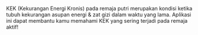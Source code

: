 KEK (Kekurangan Energi Kronis) pada remaja putri merupakan kondisi ketika tubuh kekurangan asupan energi & zat gizi dalam waktu yang lama. Aplikasi ini dapat membantu kamu memahami KEK yang sering terjadi pada remaja aktif!
